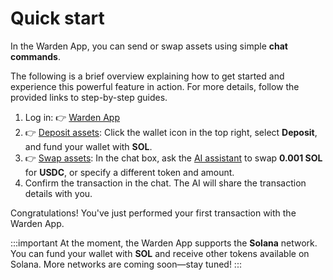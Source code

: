 ﻿---
sidebar_position: 2
---

# Quick start

In the Warden App, you can send or swap assets using simple **chat commands**.

The following is a brief overview explaining how to get started and experience this powerful feature in action. For more details, follow the provided links to step-by-step guides.

1. Log in: 👉 [Warden App](https://app.wardenprotocol.org)
2. 👉 [Deposit assets](manage-assets#deposit-assets): Click the wallet icon in the top right, select **Deposit**, and fund your wallet with **SOL**.
3. 👉 [Swap assets](manage-assets#send-or-swap-assets): In the chat box, ask the [AI assistant](use-the-ai-assistant) to swap **0.001 SOL** for **USDC**, or specify a different token and amount.
4. Confirm the transaction in the chat. The AI will share the transaction details with you.

Congratulations! You've just performed your first transaction with the Warden App.

:::important
At the moment, the Warden App supports the **Solana** network. You can fund your wallet with **SOL** and receive other tokens available on Solana. More networks are coming soon—stay tuned!
:::
